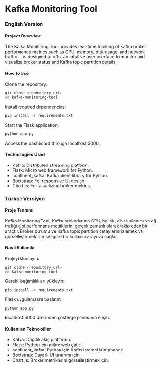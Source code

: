 # Kafka Monitoring Tool
### English Version
#### Project Overview
The Kafka Monitoring Tool provides real-time tracking of Kafka broker performance metrics such as CPU, memory, disk usage, and network traffic. It is designed to offer an intuitive user interface to monitor and visualize broker status and Kafka topic partition details.

#### How to Use
Clone the repository:
```bash
git clone <repository_url>
cd kafka-monitoring-tool
```
Install required dependencies:
```bash
pip install -r requirements.txt
```
Start the Flask application:
```bash
python app.py
```
Access the dashboard through localhost:5000.

#### Technologies Used
- Kafka: Distributed streaming platform.
- Flask: Micro web framework for Python.
- confluent_kafka: Kafka client library for Python.
- Bootstrap: For responsive UI design.
- Chart.js: For visualizing broker metrics.
### Türkçe Versiyon
#### Proje Tanıtımı
Kafka Monitoring Tool, Kafka brokerlarının CPU, bellek, disk kullanımı ve ağ trafiği gibi performans metriklerini gerçek zamanlı olarak takip eden bir araçtır. Broker durumu ve Kafka topic partition detaylarını izlemek ve görselleştirmek için sezgisel bir kullanıcı arayüzü sağlar.

#### Nasıl Kullanılır
Projeyi klonlayın:
```bash
git clone <repository_url>
cd kafka-monitoring-tool
```
Gerekli bağımlılıkları yükleyin:
```bash
pip install -r requirements.txt
```
Flask uygulamasını başlatın:
```bash
python app.py
```
localhost:5000 üzerinden gösterge panosuna erişin.

#### Kullanılan Teknolojiler
- Kafka: Dağıtık akış platformu.
- Flask: Python için mikro web çatısı.
- confluent_kafka: Python için Kafka istemci kütüphanesi.
- Bootstrap: Duyarlı UI tasarımı için.
- Chart.js: Broker metriklerini görselleştirmek için.
